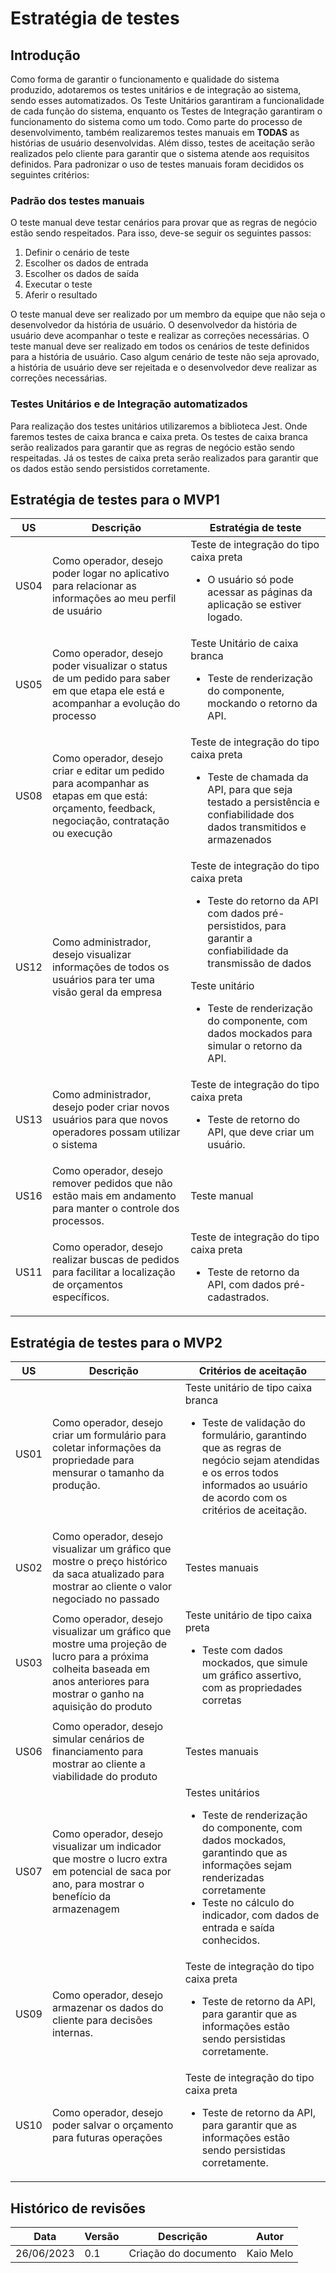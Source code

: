 # Estratégia de testes

## Introdução

Como forma de garantir o funcionamento e qualidade do sistema produzido, adotaremos os testes unitários e de integração ao sistema, sendo esses automatizados.
Os Teste Unitários garantiram a funcionalidade de cada função do sistema, enquanto os Testes de Integração garantiram o funcionamento do sistema como um todo. Como parte do processo de desenvolvimento, também realizaremos testes manuais em **TODAS** as histórias de usuário desenvolvidas.
Além disso, testes de aceitação serão realizados pelo cliente para garantir que o sistema atende aos requisitos definidos.
Para padronizar o uso de testes manuais foram decididos os seguintes critérios:

### Padrão dos testes manuais

O teste manual deve testar cenários para provar que as regras de negócio estão sendo respeitados. Para isso, deve-se seguir os seguintes passos:

1. Definir o cenário de teste
2. Escolher os dados de entrada
3. Escolher os dados de saída
4. Executar o teste
5. Aferir o resultado

O teste manual deve ser realizado por um membro da equipe que não seja o desenvolvedor da história de usuário. O desenvolvedor da história de usuário deve acompanhar o teste e realizar as correções necessárias.
O teste manual deve ser realizado em todos os cenários de teste definidos para a história de usuário. Caso algum cenário de teste não seja aprovado, a história de usuário deve ser rejeitada e o desenvolvedor deve realizar as correções necessárias.

### Testes Unitários e de Integração automatizados

Para realização dos testes unitários utilizaremos a biblioteca Jest. Onde faremos testes de caixa branca e caixa preta. Os testes de caixa branca serão realizados para garantir que as regras de negócio estão sendo respeitadas. Já os testes de caixa preta serão realizados para garantir que os dados estão sendo persistidos corretamente.

## Estratégia de testes para o MVP1

| US   | Descrição                                                                                                                             | Estratégia de teste |
| ---- | ------------------------------------------------------------------------------------------------------------------------------------- | ---- |
| US04  | Como operador, desejo poder logar no aplicativo para relacionar as informações ao meu perfil de usuário                               | Teste de integração do tipo caixa preta <ul><li>O usuário só pode acessar as páginas da aplicação se estiver logado.</li></ul> |
| US05 | Como operador, desejo poder visualizar o status de um pedido para saber em que etapa ele está e acompanhar a evolução do processo                                         | Teste Unitário de caixa branca <ul><li>Teste de renderização do componente, mockando o retorno da API.</li></ul> |
| US08 | Como operador, desejo criar e editar um pedido para acompanhar as etapas em que está: orçamento, feedback, negociação, contratação ou execução | Teste de integração do tipo caixa preta <ul><li>Teste de chamada da API, para que seja testado a persistência e confiabilidade dos dados transmitidos e armazenados</li></ul>|
| US12 | Como administrador, desejo visualizar informações de todos os usuários para ter uma visão geral da empresa                            | Teste de integração do tipo caixa preta <ul><li>Teste do retorno da API com dados pré-persistidos, para garantir a confiabilidade da transmissão de dados</li></ul> Teste unitário <ul><li>Teste de renderização do componente, com dados mockados para simular o retorno da API. </li></ul>|
| US13 | Como administrador, desejo poder criar novos usuários para que novos operadores possam utilizar o sistema                             | Teste de integração do tipo caixa preta <ul><li>Teste de retorno do API, que deve criar um usuário.</li></ul>|
| US16 | Como operador, desejo remover pedidos que não estão mais em andamento para manter o controle dos processos.                                                                | Teste manual  |
| US11 | Como operador, desejo realizar buscas de pedidos para facilitar a localização de orçamentos específicos.                                                                     | Teste de integração do tipo caixa preta <ul><li>Teste de retorno da API, com dados pré-cadastrados.</li></ul> |

## Estratégia de testes para o MVP2

| US    | Descrição                                                                                                                                                                                                                                  | Critérios de aceitação                                                                                                                                                                                                                                                                                                                                                                                                                                                                                                                                                                                                                 |
| ---- | ------------------------------------------------------------------------------------------------------------------------------------- | ---- |
| US01   | Como operador, desejo criar um formulário para coletar informações da propriedade para mensurar o tamanho da produção.                                                                                                                     | Teste unitário de tipo caixa branca <ul><li>Teste de validação do formulário, garantindo que as regras de negócio sejam atendidas e os erros todos informados ao usuário de acordo com os critérios de aceitação.</li></ul>                                                                                                                                      |
| US02 | Como operador, desejo visualizar um gráfico que mostre o preço histórico da saca atualizado para mostrar ao cliente o valor negociado no passado                                                                                           | Testes manuais |
| US03 | Como operador, desejo visualizar um gráfico que mostre uma projeção de lucro para a próxima colheita baseada em anos anteriores para mostrar o ganho na aquisição do produto | Teste unitário de tipo caixa preta <ul><li>Teste com dados mockados, que simule um gráfico assertivo, com as propriedades corretas</li></ul> |
| US06 | Como operador, desejo simular cenários de financiamento para mostrar ao cliente a viabilidade do produto                                                                     | Testes manuais |                                                                                                                                                                                                                                            |
| US07 | Como operador, desejo visualizar um indicador que mostre o lucro extra em potencial de saca por ano, para mostrar o benefício da armazenagem                                 | Testes unitários <ul><li>Teste de renderização do componente, com dados mockados, garantindo que as informações sejam renderizadas corretamente</li><li>Teste no cálculo do indicador, com dados de entrada e saída conhecidos.</li></ul>                                                                                                                                                                                                                                                                                                                                               |
| US09  | Como operador, desejo armazenar os dados do cliente para decisões internas.                                                                                                                                                                | Teste de integração do tipo caixa preta <ul><li>Teste de retorno da API, para garantir que as informações estão sendo persistidas corretamente.</li></ul>
| US10 | Como operador, desejo poder salvar o orçamento para futuras operações                                                                 | Teste de integração do tipo caixa preta <ul><li>Teste de retorno da API, para garantir que as informações estão sendo persistidas corretamente.</li></ul> |

## Histórico de revisões

| Data       | Versão | Descrição                                         | Autor                                                    |
| ---------- | ------ | ------------------------------------------------- | -------------------------------------------------------- |
| 26/06/2023 | 0.1    | Criação do documento                              | Kaio Melo|
